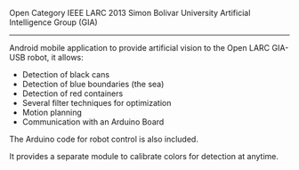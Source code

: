 Open Category IEEE LARC 2013 
Simon Bolivar University
Artificial Intelligence Group (GIA)
_________________________

Android mobile application to provide artificial vision to the Open LARC GIA-USB robot, it allows:
* Detection of black cans
* Detection of blue boundaries (the sea)
* Detection of red containers
* Several filter techniques for optimization
* Motion planning
* Communication with an Arduino Board 

The Arduino code for robot control is also included.

It provides a separate module to calibrate colors for detection at anytime. 
